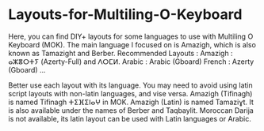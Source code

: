 # Layouts-for-Multiling-O-Keyboard
Here, you can find DIY+ layouts for some languages to use with Multiling O Keyboard (MOK).
The main language I focused on is Amazigh, which is also known as Tamazight and Berber.
Recommended Layouts :
Amazigh : ⴰⵣⴻⵔⵜⵢ (Azerty-Full) and ⴷⵔⵎⵍ.
Arabic : Arabic (Gboard)
French : Azerty (Gboard)
...

Better use each layout with its language. You may need to avoid using latin script layouts with non-latin languages, and vise versa.
Amazigh (Tifinagh) is named Tifinagh ⵜⵉⴼⵉⵏⴰⵖ in MOK.
Amazigh (Latin) is named Tamaziɣt. It is also available under the names of Berber and Taqbaylit.
Moroccan Darija is not available, its latin layout can be used with Latin languages or Arabic.
